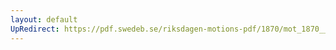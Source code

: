 ```yaml
---
layout: default
UpRedirect: https://pdf.swedeb.se/riksdagen-motions-pdf/1870/mot_1870__fk__00016/mot_1870__fk__00016_002.pdf
---
```

